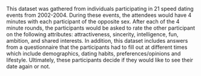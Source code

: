This dataset was gathered from individuals participating in 21 speed dating events from 2002-2004. During these events, the attendees would have 4 minutes with each participant of the opposite sex. After each of the 4 minute rounds, the participants would be asked to rate the other participant on the following attributes: attractiveness, sincerity, intelligence, fun, ambition, and shared interests. In addition, this dataset includes answers from a questionnaire that the participants had to fill out at different times which include demographics, dating habits, preferences/opinions and lifestyle. Ultimately, these participants decide if they would like to see their date again or not.
